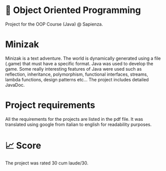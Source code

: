 # 👾 Object Oriented Programming
Project for the OOP Course (Java) @ Sapienza.

# Minizak
Minizak is a text adventure. The world is dynamically generated using a file (.game) that must have a specific format.
Java was used to develop the game. Some really interesting features of Java were used such as reflection, inheritance, polymorphism, functional interfaces, streams, lambda functions, design patterns etc...
The project includes detailed JavaDoc.

# Project requirements
All the requirements for the projects are listed in the pdf file. It was translated using google from italian to english for readability purposes.

# 📈 Score
The project was rated 30 cum laude/30.

